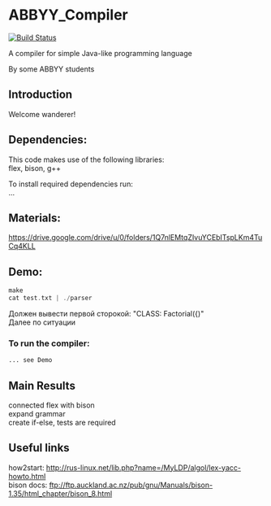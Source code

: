 # ABBYY_Compiler
[![Build Status](https://travis-ci.org/EgorovEV/ABBYY_Compiler.svg?branch=develop)](https://travis-ci.org/EgorovEV/ABBYY_Compiler)

A compiler for simple Java-like programming language

By some ABBYY students <br />

## Introduction
Welcome wanderer! <br />

## Dependencies:

This code makes use of the following libraries: <br />
flex, bison, g++ <br />

To install required dependencies run:<br />
...<br />

## Materials:
https://drive.google.com/drive/u/0/folders/1Q7nlEMtqZIvuYCEbITspLKm4TuCq4KLL <br />

## Demo:
```asm
make
cat test.txt | ./parser
```
Должен вывести первой сторокой: "CLASS: Factorial({)" <br />
Далее по ситуации <br />

### To run the compiler:
```asm
... see Demo
```
## Main Results
connected flex with bison<br />
expand grammar<br />
create if-else, tests are required <br />


## Useful links
how2start: http://rus-linux.net/lib.php?name=/MyLDP/algol/lex-yacc-howto.html <br />
bison docs: ftp://ftp.auckland.ac.nz/pub/gnu/Manuals/bison-1.35/html_chapter/bison_8.html <br />
